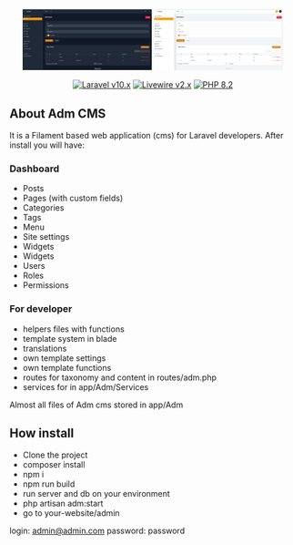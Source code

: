 <p align="center">
<img src="app/Adm/About/images/dark.png" width="45%" alt="Laravel Logo">
<img src="app/Adm/About/images/white.png" width="45%" alt="Laravel Logo">
</p>

<p align="center">
    <a href="https://laravel.com"><img alt="Laravel v10.x" src="https://img.shields.io/badge/Laravel-v10.x-FF2D20?style=for-the-badge&logo=laravel"></a>
    <a href="https://laravel-livewire.com"><img alt="Livewire v2.x" src="https://img.shields.io/badge/Livewire-v2.x-FB70A9?style=for-the-badge"></a>
    <a href="https://php.net"><img alt="PHP 8.2" src="https://img.shields.io/badge/PHP-8.2-777BB4?style=for-the-badge&logo=php"></a>
</p>

## About Adm CMS

It is a Filament based web application (cms) for Laravel developers. After install you will have:
### Dashboard
- Posts
- Pages (with custom fields)
- Categories
- Tags
- Menu
- Site settings
- Widgets
- Widgets
- Users
- Roles
- Permissions

### For developer
- helpers files with functions
- template system in blade
- translations
- own template settings
- own template functions
- routes for taxonomy and content in routes/adm.php
- services for in app/Adm/Services

Almost all files of Adm cms stored in app/Adm

## How install
- Clone the project
- composer install
- npm i
- npm run build
- run server and db on your environment 
- php artisan adm:start
- go to your-website/admin

login: admin@admin.com
password: password
